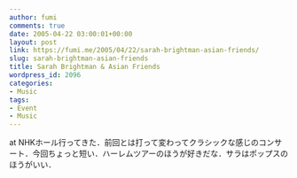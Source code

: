 ```yaml
---
author: fumi
comments: true
date: 2005-04-22 03:00:01+00:00
layout: post
link: https://fumi.me/2005/04/22/sarah-brightman-asian-friends/
slug: sarah-brightman-asian-friends
title: Sarah Brightman & Asian Friends
wordpress_id: 2096
categories:
- Music
tags:
- Event
- Music
---
```


at NHKホール行ってきた．前回とは打って変わってクラシックな感じのコンサート．今回ちょっと短い．ハーレムツアーのほうが好きだな．サラはポップスのほうがいい．
